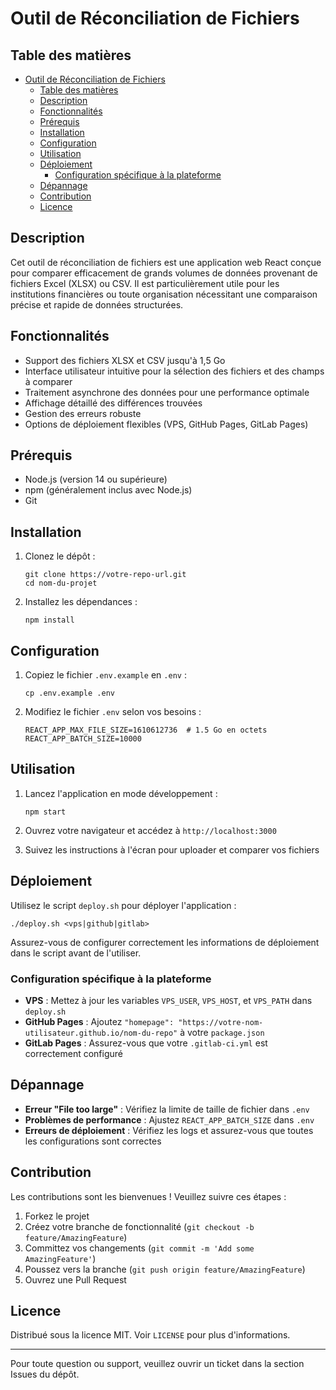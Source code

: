 # Outil de Réconciliation de Fichiers

## Table des matières

- [Outil de Réconciliation de Fichiers](#outil-de-réconciliation-de-fichiers)
  - [Table des matières](#table-des-matières)
  - [Description](#description)
  - [Fonctionnalités](#fonctionnalités)
  - [Prérequis](#prérequis)
  - [Installation](#installation)
  - [Configuration](#configuration)
  - [Utilisation](#utilisation)
  - [Déploiement](#déploiement)
    - [Configuration spécifique à la plateforme](#configuration-spécifique-à-la-plateforme)
  - [Dépannage](#dépannage)
  - [Contribution](#contribution)
  - [Licence](#licence)

## Description

Cet outil de réconciliation de fichiers est une application web React conçue pour comparer efficacement de grands volumes de données provenant de fichiers Excel (XLSX) ou CSV. Il est particulièrement utile pour les institutions financières ou toute organisation nécessitant une comparaison précise et rapide de données structurées.

## Fonctionnalités

- Support des fichiers XLSX et CSV jusqu'à 1,5 Go
- Interface utilisateur intuitive pour la sélection des fichiers et des champs à comparer
- Traitement asynchrone des données pour une performance optimale
- Affichage détaillé des différences trouvées
- Gestion des erreurs robuste
- Options de déploiement flexibles (VPS, GitHub Pages, GitLab Pages)

## Prérequis

- Node.js (version 14 ou supérieure)
- npm (généralement inclus avec Node.js)
- Git

## Installation

1. Clonez le dépôt :

   ```
   git clone https://votre-repo-url.git
   cd nom-du-projet
   ```

2. Installez les dépendances :

   ```
   npm install
   ```

## Configuration

1. Copiez le fichier `.env.example` en `.env` :

   ```
   cp .env.example .env
   ```

2. Modifiez le fichier `.env` selon vos besoins :

   ```
   REACT_APP_MAX_FILE_SIZE=1610612736  # 1.5 Go en octets
   REACT_APP_BATCH_SIZE=10000
   ```

## Utilisation

1. Lancez l'application en mode développement :

   ```
   npm start
   ```

2. Ouvrez votre navigateur et accédez à `http://localhost:3000`

3. Suivez les instructions à l'écran pour uploader et comparer vos fichiers

## Déploiement

Utilisez le script `deploy.sh` pour déployer l'application :

```
./deploy.sh <vps|github|gitlab>
```

Assurez-vous de configurer correctement les informations de déploiement dans le script avant de l'utiliser.

### Configuration spécifique à la plateforme

- **VPS** : Mettez à jour les variables `VPS_USER`, `VPS_HOST`, et `VPS_PATH` dans `deploy.sh`
- **GitHub Pages** : Ajoutez `"homepage": "https://votre-nom-utilisateur.github.io/nom-du-repo"` à votre `package.json`
- **GitLab Pages** : Assurez-vous que votre `.gitlab-ci.yml` est correctement configuré

## Dépannage

- **Erreur "File too large"** : Vérifiez la limite de taille de fichier dans `.env`
- **Problèmes de performance** : Ajustez `REACT_APP_BATCH_SIZE` dans `.env`
- **Erreurs de déploiement** : Vérifiez les logs et assurez-vous que toutes les configurations sont correctes

## Contribution

Les contributions sont les bienvenues ! Veuillez suivre ces étapes :

1. Forkez le projet
2. Créez votre branche de fonctionnalité (`git checkout -b feature/AmazingFeature`)
3. Committez vos changements (`git commit -m 'Add some AmazingFeature'`)
4. Poussez vers la branche (`git push origin feature/AmazingFeature`)
5. Ouvrez une Pull Request

## Licence

Distribué sous la licence MIT. Voir `LICENSE` pour plus d'informations.

---

Pour toute question ou support, veuillez ouvrir un ticket dans la section Issues du dépôt.
